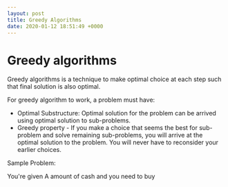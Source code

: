 ```yaml
---
layout: post
title: Greedy Algorithms
date: 2020-01-12 18:51:49 +0000
---
```


# Greedy algorithms

Greedy algorithms is a technique to make optimal choice at each step such that final solution is also optimal.

For greedy algorithm to work, a problem must have:

- Optimal Substructure: Optimal solution for the problem can be arrived using optimal solution to sub-problems.
- Greedy property - If you make a choice that seems the best for sub-problem and solve remaining sub-problems, you will arrive at the optimal solution to the problem. You will never have to reconsider your earlier choices.

Sample Problem:

You're given A amount of cash and you need to buy 